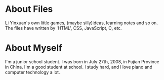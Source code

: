 # About Files
Li Yinxuan's own little games, (maybe silly)ideas, learning notes and so on. 
The files have written by 'HTML', CSS, JavaScript, C, etc. 
# About Myself 
I'm a junior school student. I was born in July 27th, 2008, in Fujian Province in China.
I'm a good student at school.
I study hard, and I love piano and computer technology a lot. 
